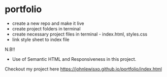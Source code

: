 # portfolio 
- create a new repo and make it live
- create project folders in terminal
- create necessary project files in terminal - index.html, styles.css
- link style sheet to index file 


N.B!!
- Use of Semantic HTML and Responsiveness in this project.

Checkout my project here https://johnlewisxo.github.io/portfolio/index.html


